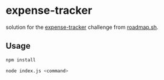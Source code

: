 # expense-tracker

solution for the [expense-tracker](https://roadmap.sh/projects/expense-tracker) challenge from [roadmap.sh](https://roadmap.sh/).

## Usage

```bash
npm install
```

```bash
node index.js <command>
```
